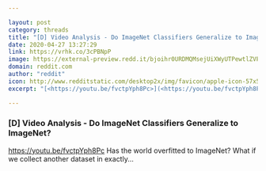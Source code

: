 ```yaml
---

layout: post
category: threads
title: "[D] Video Analysis - Do ImageNet Classifiers Generalize to ImageNet?"
date: 2020-04-27 13:27:29
link: https://vrhk.co/3cPBNpP
image: https://external-preview.redd.it/bjoihr0URDMQMsejUiXWyUTPewtlZVPCQGLY9HEuEiw.jpg?width=480&height=251.308900524&auto=webp&crop=480:251.308900524,smart&s=febc0f2f4e34af4c7d7dc7d0cbfb6614dc4441a8
domain: reddit.com
author: "reddit"
icon: http://www.redditstatic.com/desktop2x/img/favicon/apple-icon-57x57.png
excerpt: "[<https://youtu.be/fvctpYph8Pc>](<https://youtu.be/fvctpYph8Pc>) Has the world overfitted to ImageNet? What if we collect another dataset in exactly..."

---
```


### [D] Video Analysis - Do ImageNet Classifiers Generalize to ImageNet?

[<https://youtu.be/fvctpYph8Pc>](<https://youtu.be/fvctpYph8Pc>) Has the world overfitted to ImageNet? What if we collect another dataset in exactly...